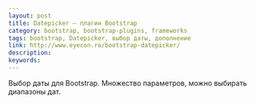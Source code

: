 ```yaml
---
layout: post
title: Datepicker — плагин Bootstrap
category: bootstrap, bootstrap-plugins, frameworks
tags: bootstrap, Datepicker, выбор даты, дополнение
link: http://www.eyecon.ro/bootstrap-datepicker/
description:
keywords:
---
```


<p>Выбор даты для Bootstrap. Множество параметров, можно выбирать диапазоны дат.</p>
